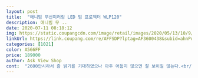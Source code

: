 ```yaml
---
layout: post 
title:  "애니빔 무선미러링 LED 빔 프로젝터 WLP120" 
description: 애니빔 무 ..
date: 2020-07-11 08:18:12 
img: https://static.coupangcdn.com/image/retail/images/2020/05/13/10/9/7e5faec4-90cf-440f-8e2d-68b7427cd293.jpg 
linkUrl: https://link.coupang.com/re/AFFSDP?lptag=AF3600438&subid=ahnPublicAsk&pageKey=1573020869&itemId=2690004349&vendorItemId=70680467976&traceid=V0-113-7e7022fe5808e525 
categories: [1021] 
color: A566FF 
price: 189000 
author: Ask View Shop 
cont:  "2600안시라서 좀 밝기를 기대하였으나 아주 어둡지 않으면 잘 보이질 않는다.<br/><br/>USB와 미니 SD카드는 사용하기 편리하다.<br/> 노트북과 HDMI로 연결하니 노트북의 이미지를<br/>가격대비 훌륭합니다.<br/><br/>너무 좋아... <br/>... <br/>ㅠㅠㅠㅠㅠ영화관 같아요... <br/>.<br/>ㅠㅠㅠㅠ흐엉ㅠㅠ<br/>대부분 작은 방이나 좁은공간에서 사용해야 하기 때문에 일부러 작은 제품을 선택하였다.<br/><br/>빔 프로젝트를 들고다니면서 사진이미지와 동영상을 같이 보기위해 마련하였다.<br/><br/>사용법에 익숙해지면 좋아질 것도 같다.<br/><br/>스피커와 연결하면 더 좋아욥.<br/><br/>약간 아쉬움이 있지만 나의 사용목적에는 80%쯤은 활용이 될 수 있을 것 같다.<br/>좀 더 사용해 보면서<br/>와이파이 센신호와 초점만 잘 맞추면 굿입니다.<br/><br/>잘 재현해내준다.<br/> VGA로 연결해보니 HDMI보다 조금은 어둡게 묘사한다.<br/><br/>저렴한거 찾다가 반신반의로 샀는데 가끔씩 소리가 끊겨서 다시 미러링해야되는게있지만 전 만족합니닿ㅎㅎㅎㅎ티비가 없었는데 큰 화면으로 볼 수 있어서 좋아요ㅎㅎㅎㅎ<br/>제품을 받고 실행을 해보았다.<br/>  우선 USB에 동영상을 담아 실행하였다.<br/> 음향효과가 비교적<br/>팬 소리도 작고 부드러워 실내에서도 거의 소음을 감지할 수 없을 만큼 조용하다.<br/><br/>화질 생각보다 나쁘지 않아요! 기기 소리도 그렇게 별로 안 크고ㅠㅠㅠ<br/>훌륭하다.<br/> 리모콘으로 볼륨을 줄여야 할 만큼 10W의 음향은 충분하다.<br/><br/>" 
---
```

